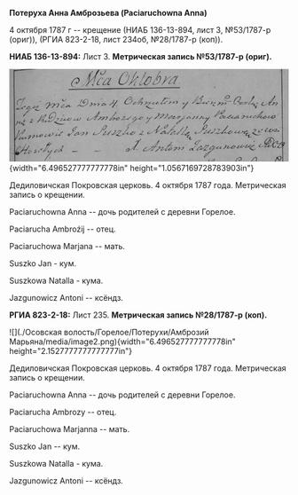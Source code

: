 **Потеруха Анна Амброзьева (Paciaruchowna Anna)**

4 октября 1787 г -- крещение (НИАБ 136-13-894, лист 3, №53/1787-р
(ориг)), (РГИА 823-2-18, лист 234об, №28/1787-р (коп)).

**НИАБ 136-13-894:** Лист 3. **Метрическая запись №53/1787-р (ориг).**

![](./media/9a06da93b779db0f03d4a12d74d43270daa71e0d.png){width="6.496527777777778in"
height="1.0567169728783903in"}

Дедиловичская Покровская церковь. 4 октября 1787 года. Метрическая
запись о крещении.

Paciaruchowna Anna -- дочь родителей с деревни Горелое.

Paciarucha Ambroźij -- отец.

Paciaruchowa Marjana -- мать.

Suszko Jan - кум.

Suszkowa Natalla - кума.

Jazgunowicz Antoni -- ксёндз.

**РГИА 823-2-18:** Лист 235. **Метрическая запись №28/1787-р (коп).**

![](./Осовская волость/Горелое/Потерухи/Амброзий Марьяна/media/image2.png){width="6.496527777777778in"
height="2.1527777777777777in"}

Дедиловичская Покровская церковь. 4 октября 1787 года. Метрическая
запись о крещении.

Paciaruchowna Anna -- дочь родителей с деревни Горелое.

Paciarucha Ambrozy -- отец.

Paciaruchowa Marjanna -- мать.

Suszko Jan -- кум.

Suszkowa Natalla - кума.

Jazgunowicz Antoni -- ксёндз.
